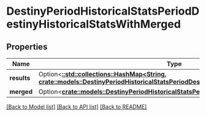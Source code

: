 # DestinyPeriodHistoricalStatsPeriodDestinyHistoricalStatsWithMerged

## Properties

Name | Type | Description | Notes
------------ | ------------- | ------------- | -------------
**results** | Option<[**::std::collections::HashMap<String, crate::models::DestinyPeriodHistoricalStatsPeriodDestinyHistoricalStatsByPeriod>**](Destiny.HistoricalStats.DestinyHistoricalStatsByPeriod.md)> |  | [optional]
**merged** | Option<[**crate::models::DestinyPeriodHistoricalStatsPeriodDestinyHistoricalStatsByPeriod**](Destiny.HistoricalStats.DestinyHistoricalStatsByPeriod.md)> |  | [optional]

[[Back to Model list]](../README.md#documentation-for-models) [[Back to API list]](../README.md#documentation-for-api-endpoints) [[Back to README]](../README.md)


